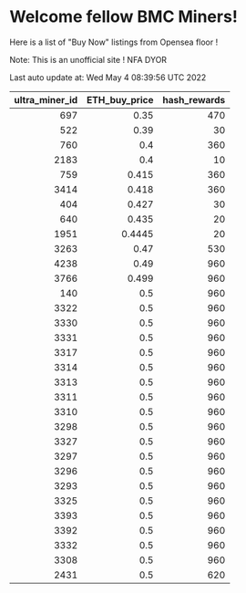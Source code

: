 # Welcome fellow BMC Miners!
Here is a list of "Buy Now" listings from Opensea floor !

Note: This is an unofficial site ! NFA DYOR


Last auto update at: Wed May  4 08:39:56 UTC 2022


|   ultra_miner_id |   ETH_buy_price |   hash_rewards |
|-----------------:|----------------:|---------------:|
|              697 |          0.35   |            470 |
|              522 |          0.39   |             30 |
|              760 |          0.4    |            360 |
|             2183 |          0.4    |             10 |
|              759 |          0.415  |            360 |
|             3414 |          0.418  |            360 |
|              404 |          0.427  |             30 |
|              640 |          0.435  |             20 |
|             1951 |          0.4445 |             20 |
|             3263 |          0.47   |            530 |
|             4238 |          0.49   |            960 |
|             3766 |          0.499  |            960 |
|              140 |          0.5    |            960 |
|             3322 |          0.5    |            960 |
|             3330 |          0.5    |            960 |
|             3331 |          0.5    |            960 |
|             3317 |          0.5    |            960 |
|             3314 |          0.5    |            960 |
|             3313 |          0.5    |            960 |
|             3311 |          0.5    |            960 |
|             3310 |          0.5    |            960 |
|             3298 |          0.5    |            960 |
|             3327 |          0.5    |            960 |
|             3297 |          0.5    |            960 |
|             3296 |          0.5    |            960 |
|             3293 |          0.5    |            960 |
|             3325 |          0.5    |            960 |
|             3393 |          0.5    |            960 |
|             3392 |          0.5    |            960 |
|             3332 |          0.5    |            960 |
|             3308 |          0.5    |            960 |
|             2431 |          0.5    |            620 |